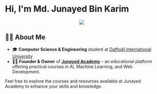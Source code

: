 # Hi, I'm Md. Junayed Bin Karim

<div align="center">
  <img src="https://readme-typing-svg.herokuapp.com?font=Fira+Code&size=24&duration=4000&pause=1000&color=36BCF7&center=true&vCenter=true&width=600&lines=Founder+%26+Owner+at+Junayed+Academy">
</div>

## 👨‍💼 About Me
- 🎓 **Computer Science & Engineering** student at [Daffodil International University](https://daffodilvarsity.edu.bd)  
- 👨‍💼 **Founder & Owner** of [**Junayed Academy**](https://junayed-academy.vercel.app/) – an educational platform offering practical courses in AI, Machine Learning, and Web Development.

Feel free to explore the courses and resources available at Junayed Academy to enhance your skills and knowledge.
